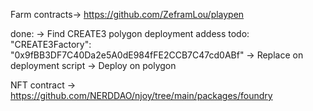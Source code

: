 Farm contracts-> https://github.com/ZeframLou/playpen

done:
-> Find CREATE3 polygon deployment addess 
todo: 
"CREATE3Factory": "0x9fBB3DF7C40Da2e5A0dE984fFE2CCB7C47cd0ABf"
-> Replace on deployment script 
-> Deploy on polygon

NFT contract -> https://github.com/NERDDAO/njoy/tree/main/packages/foundry

